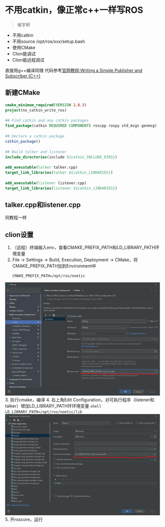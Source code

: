 # 不用catkin，像正常c++一样写ROS

> 侯宇轩

+ 不用catkin
+ 不用source /opt/ros/xxx/setup.bash
+ 使用CMake
+ Clion能调试
+ Clion能远程调试

直接用g++编译同理
代码参考[官网教程:Writing a Simple Publisher and Subscriber (C++)](http://wiki.ros.org/ROS/Tutorials/WritingPublisherSubscriber%28c%2B%2B%29)

## 新建CMake

```cmake
cmake_minimum_required(VERSION 2.8.3)
project(no_catkin_write_ros)

## Find catkin and any catkin packages
find_package(catkin REQUIRED COMPONENTS roscpp rospy std_msgs genmsg)

## Declare a catkin package
catkin_package()

## Build talker and listener
include_directories(include ${catkin_INCLUDE_DIRS})

add_executable(talker talker.cpp)
target_link_libraries(talker ${catkin_LIBRARIES})

add_executable(listener listener.cpp)
target_link_libraries(listener ${catkin_LIBRARIES})
```

## talker.cpp和listener.cpp
同教程一样

## clion设置
1. （远程）终端输入env，查看CMAKE_PREFIX_PATH和LD_LIBRARY_PATH环境变量
2. File -> Settings -> Build, Execution, Deployment -> CMake，将CMAKE_PREFIX_PATH加到Environment中
    ```shell
    CMAKE_PREFIX_PATH=/opt/ros/noetic
    ```
![](README/1.png)
3. 执行cmake，编译
4. 右上角Edit Configuration，对可执行程序（listener和talker）增加LD_LIBRARY_PATH环环境变量
    ```shell
    LD_LIBRARY_PATH=/opt/ros/noetic/lib
    ```
![](README/2.png)
5. 开roscore，运行